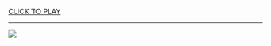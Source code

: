 
<a href="https://premium76.site?title=ubhub_unblocked_games&ref=13M">CLICK TO PLAY</a></h3>
<hr>

<a href="https://premium76.site?title=ubhub_unblocked_games&ref=13M"><img src="https://clearcache.store/games.png"></a>


